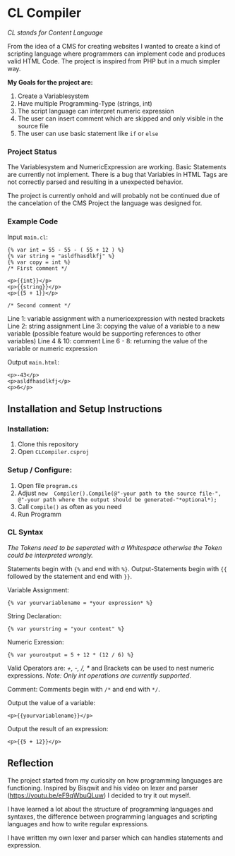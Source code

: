 
# CL Compiler

  

*CL stands for Content Language*

  

From the idea of a CMS for creating websites I wanted to create a kind of scripting language where programmers can implement code and produces valid HTML Code. The project is inspired from PHP but in a much simpler way.

  

**My Goals for the project are:**

1. Create a Variablesystem
2. Have multiple Programming-Type (strings, int)
3. The script language can interpret numeric expression
4. The user can insert comment which are skipped and only visible in the source file
5. The user can use basic statement like `if` or `else`

  

### Project Status 
The Variablesystem and NumericExpression are working. Basic Statements are currently not implement. There is a bug that Variables in HTML Tags are not correctly parsed and resulting in a unexpected behavior.

The project is currently onhold and will probably not be continued due of the cancelation of the CMS Project the language was designed for.


### Example Code
Input `main.cl`:

    {% var int = 55 - 55 - ( 55 + 12 ) %}
    {% var string = "asldfhasdlkfj" %}
	{% var copy = int %}
	/* First comment */

	<p>{{int}}</p>
	<p>{{string}}</p>
	<p>{{5 + 1}}</p>

	/* Second comment */
Line 1: variable assignment with a numericexpression with nested brackets
Line 2: string assignment
Line 3: copying the value of a variable to a new variable (possible feature would be supporting references to other variables)
Line 4 & 10: comment
Line 6 - 8: returning the value of the variable or numeric expression


Output `main.html`: 

    <p>-43</p>
    <p>asldfhasdlkfj</p>
    <p>6</p>


## Installation and Setup Instructions

### Installation:

 1. Clone this repository
 2. Open `CLCompiler.csproj`

### Setup / Configure:

 1. Open file `program.cs`
 2. Adjust `new  Compiler().Compile(@"-your path to the source file-", @"-your path where the output should be generated-"*optional*);`
 3. Call `Compile()` as often as you need
 4. Run Programm

### CL Syntax
*The Tokens need to be seperated with a Whitespace otherwise the Token could be interpreted wrongly.*

Statements begin with `{%` and end with `%}`.
Output-Statements begin with `{{` followed by the statement and end with `}}`.

Variable Assignment:

    {% var yourvariablename = *your expression* %}

String Declaration:

    {% var yourstring = "your content" %}

Numeric Exression:

    {% var youroutput = 5 + 12 * (12 / 6) %}

Valid Operators are: *+, -, /, \** and Brackets can be used to nest numeric expressions.
*Note: Only int operations are currently supported*.

Comment:
Comments begin with `/*` and end with `*/`.

Output the value of a variable:

    <p>{{yourvariablename}}</p>

Output the result of an expression:

    <p>{{5 + 12}}</p>

## Reflection

The project started from my curiosity on how programming languages are functioning. Inspired by Bisqwit and his video on lexer and parser (https://youtu.be/eF9qWbuQLuw) I decided to try it out myself.

I have learned a lot about the structure of programming languages and syntaxes, the difference between programming languages and scripting languages and how to write regular expressions.

I have written my own lexer and parser which can handles statements and expression. 